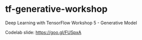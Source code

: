 # tf-generative-workshop
Deep Learning with TensorFlow Workshop 5 - Generative Model

Codelab slide: https://goo.gl/FUSpxA
